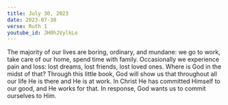 ```yaml
---
title: July 30, 2023
date: 2023-07-30
verse: Ruth 1
youtube_id: JH0hJVylkLo
---
```

The majority of our lives are boring, ordinary, and mundane: we go to work, take care of our home, spend time with family. Occasionally we experience pain and loss: lost dreams, lost friends, lost loved ones. Where is God in the midst of that? Through this little book, God will show us that throughout all our life He is there and He is at work. In Christ He has committed Himself to our good, and He works for that. In response, God wants us to commit ourselves to Him.
